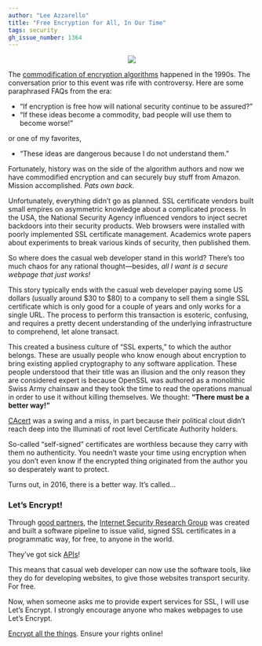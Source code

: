 ```yaml
---
author: "Lee Azzarello"
title: "Free Encryption for All, In Our Time"
tags: security
gh_issue_number: 1364
---
```


<div class="separator" style="clear: both; text-align: center;"><img border="0" src="/blog/2016/06/27/free-encryption-for-all/LAblog.jpg"/></div>

The [commodification of encryption algorithms](https://en.wikipedia.org/wiki/Cryptography#Export_controls) happened in the 1990s. The conversation prior to this event was rife with controversy. Here are some paraphrased FAQs from the era:

- “If encryption is free how will national security continue to be assured?”
- “If these ideas become a commodity, bad people will use them to become worse!”

or one of my favorites,

- “These ideas are dangerous because I do not understand them.”

Fortunately, history was on the side of the algorithm authors and now we have commodified encryption and can securely buy stuff from Amazon. Mission accomplished. <em>Pats own back.</em>

Unfortunately, everything didn’t go as planned. SSL certificate vendors built small empires on asymmetric knowledge about a complicated process. In the USA, the National Security Agency influenced vendors to inject secret backdoors into their security products. Web browsers were installed with poorly implemented SSL certificate management. Academics wrote papers about experiments to break various kinds of security, then published them.

So where does the casual web developer stand in this world? There’s too much chaos for any rational thought—​besides, <em>all I want is a secure webpage that just works!</em>

This story typically ends with the casual web developer paying some US dollars (usually around $30 to $80) to a company to sell them a single SSL certificate which is only good for a couple of years and only works for a single URL. The process to perform this transaction is esoteric, confusing, and requires a pretty decent understanding of the underlying infrastructure to comprehend, let alone transact.

This created a business culture of “SSL experts,” to which the author belongs. These are usually people who know enough about encryption to bring existing applied cryptography to any software application. These people understood that their title was an illusion and the only reason they are considered expert is because OpenSSL was authored as a monolithic Swiss Army chainsaw and they took the time to read the operations manual in order to use it without killing themselves. We thought: <strong>“There must be a better way!”</strong>

[CAcert](http://www.cacert.org) was a swing and a miss, in part because their political clout didn’t reach deep into the Illuminati of root level Certificate Authority holders.

So-called “self-signed” certificates are worthless because they carry with them no authenticity. You needn’t waste your time using encryption when you don’t even know if the encrypted thing originated from the author you so desperately want to protect.

Turns out, in 2016, there is a better way. It’s called...

### Let’s Encrypt!

Through [good partners](https://letsencrypt.org/sponsors/), the [Internet Security Research Group](https://letsencrypt.org/isrg/) was created and built a software pipeline to issue valid, signed SSL certificates in a programmatic way, for free, to anyone in the world.

They’ve got sick [APIs](https://letsencrypt.readthedocs.io/en/latest/)!

This means that casual web developer can now use the software tools, like they do for developing websites, to give those websites transport security. For free.

Now, when someone asks me to provide expert services for SSL, I will use Let’s Encrypt. I strongly encourage anyone who makes webpages to use Let’s Encrypt.

[Encrypt all the things](https://encryptallthethings.net). Ensure your rights online!
